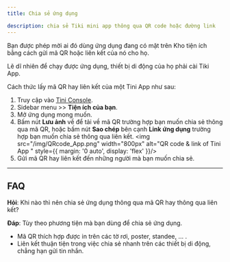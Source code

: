 ```yaml
---
title: Chia sẻ ứng dụng

description: chia sẻ Tiki mini app thông qua QR code hoặc đường link
---
```


Bạn được phép mời ai đó dùng ứng dụng đang có mặt trên Kho tiện ích bằng cách gửi mã QR hoặc liên kết của nó cho họ. 

Lẽ dĩ nhiên để chạy được ứng dụng, thiết bị di động của họ phải cài Tiki App.

Cách thức lấy mã QR hay liên kết của một Tini App như sau:

1. Truy cập vào [Tini Console](https://developer.tiki.vn/apps).
2. Sidebar menu >> **Tiện ích của bạn**.
3. Mở ứng dụng mong muốn.
4. Bấm nút **Lưu ảnh** về để tải về mã QR trường hợp bạn muốn chia sẻ thông qua mã QR, hoặc bấm nút **Sao chép** bên cạnh **Link ứng dụng** trường hợp bạn muốn chia sẻ thông qua liên kết.
   <img src="/img/QRcode_App.png" width="800px" alt="QR code & link of Tini App " style={{ margin: '0 auto', display: 'flex' }}/>
5. Gửi mã QR hay liên kết đến những người mà bạn muốn chia sẻ.

- - -

## FAQ

**Hỏi**: Khi nào thì nên chia sẻ ứng dụng thông qua mã QR hay thông qua liên kết?

**Đáp**: Tùy theo phương tiện mà bạn dùng để chia sẻ ứng dụng.

- Mã QR thích hợp được in trên các tờ rơi, poster, standee, … .
- Liên kết thuận tiện trong việc chia sẻ nhanh trên các thiết bị di động, chẳng hạn gửi tin nhắn.